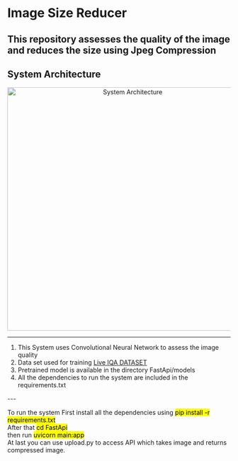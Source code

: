 <h1>Image Size Reducer</h1>

<h2>This repository assesses the quality of the image and reduces the size using Jpeg Compression</h2>
<h2>System Architecture</h2>
<p align="center">
  <img src="https://user-images.githubusercontent.com/54111420/185749898-6cdc882d-eb72-4e89-89f3-26a8679aeb9e.png" width="550" title="System Architecture">
</p>
<hr>
<ol>
  <li>This System uses Convolutional Neural Network to assess the image quality</li>
  <li>Data set used for training <a href="https://live.ece.utexas.edu/research/quality/subjective.htm"> Live IQA DATASET</a></li>
  <li>Pretrained model is available in the directory FastApi/models
  <li>All the dependencies to run the system are included in the requirements.txt</li>
</ol>
---
<p>To run the system First install all the dependencies using <mark>pip install -r requirements.txt</mark> <br> After that <mark>cd FastApi</mark> <br> then run <mark>uvicorn main:app</mark> <br> At last you can use upload.py to access API which takes image and returns compressed image.</p>

